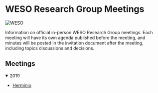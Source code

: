 # WESO Research Group Meetings
[![WESO](https://img.shields.io/badge/status-Open%20to%20request-brightgreen.svg)](#weso_meetings_stage)


Information on official in-person WESO Research Group meetings. Each meeting will have its own agenda published before the meeting, and minutes will be posted in the invitation document after the meeting, including topics discussions and decisions.

## Meetings

<details open>
<summary>2019</summary>
  
   * [Herminio](http://herminiogarcia.com)

</details>
